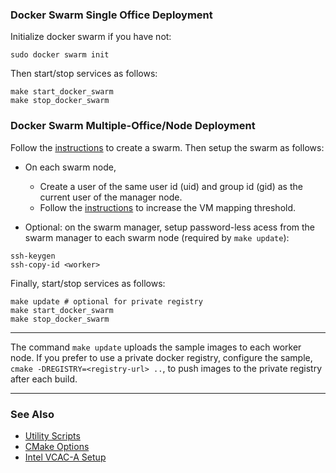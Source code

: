 
### Docker Swarm Single Office Deployment

Initialize docker swarm if you have not:
```
sudo docker swarm init
```
Then start/stop services as follows:
```
make start_docker_swarm
make stop_docker_swarm
```

### Docker Swarm Multiple-Office/Node Deployment

Follow the [instructions](https://docs.docker.com/engine/swarm/swarm-tutorial/create-swarm) to create a swarm. Then setup the swarm as follows:     

- On each swarm node, 
  - Create a user of the same user id (uid) and group id (gid) as the current user of the manager node.      
  - Follow the [instructions](https://www.elastic.co/guide/en/elasticsearch/reference/6.8/vm-max-map-count.html) to increase the VM mapping threshold.    

- Optional: on the swarm manager, setup password-less acess from the swarm manager to each swarm node (required by `make update`):   

```
ssh-keygen
ssh-copy-id <worker>
```

Finally, start/stop services as follows:   

```
make update # optional for private registry
make start_docker_swarm
make stop_docker_swarm
```

---

The command `make update` uploads the sample images to each worker node. If you prefer to use a private docker registry, configure the sample, `cmake -DREGISTRY=<registry-url> ..`, to push images to the private registry after each build.  

---

### See Also 

- [Utility Scripts](../../doc/script.md)   
- [CMake Options](../../doc/cmake.md)   
- [Intel VCAC-A Setup](../../doc/vcac-a.md)    

